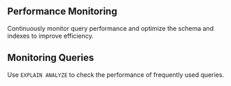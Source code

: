 ## Performance Monitoring
Continuously monitor query performance and optimize the schema and indexes to improve efficiency.

## Monitoring Queries

Use `EXPLAIN ANALYZE` to check the performance of frequently used queries.

